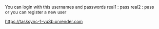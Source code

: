 You can login with this usernames and passwords
real1 : pass
real2 : pass
or you can register a new user

https://tasksync-1-vu3b.onrender.com



